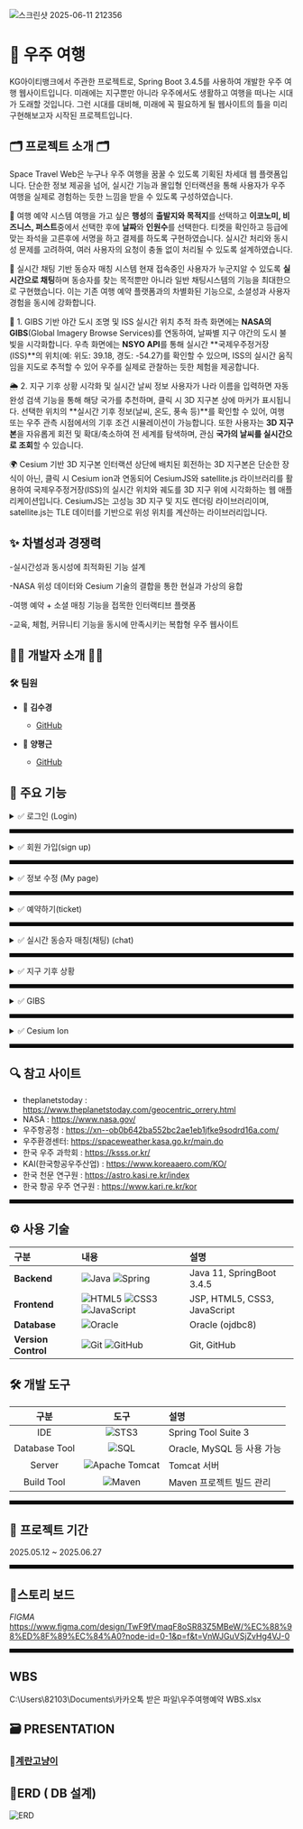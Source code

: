 ![스크린샷 2025-06-11 212356](https://github.com/user-attachments/assets/04a6c310-ec3f-4f35-bfc7-05bcf2e0a14c)

# 🚀 우주 여행
KG아이티뱅크에서 주관한 프로젝트로, Spring Boot 3.4.5를 사용하여 개발한 우주 여행 웹사이트입니다.
미래에는 지구뿐만 아니라 우주에서도 생활하고 여행을 떠나는 시대가 도래할 것입니다.
그런 시대를 대비해, 미래에 꼭 필요하게 될 웹사이트의 틀을 미리 구현해보고자 시작된 프로젝트입니다.

## 🗂️ 프로젝트 소개 🗂️
Space Travel Web은 누구나 우주 여행을 꿈꿀 수 있도록 기획된 차세대 웹 플랫폼입니다.
단순한 정보 제공을 넘어, 실시간 기능과 몰입형 인터랙션을 통해 사용자가 우주 여행을 실제로 경험하는 듯한 느낌을 받을 수 있도록 구성하였습니다.

🌌 여행 예약 시스템
여행을 가고 싶은 **행성**의 **출발지와 목적지**를 선택하고 **이코노미, 비즈니스, 퍼스트**중에서 선택한 후에 **날짜**와 **인원수**를 선택한다. 티켓을 확인하고 등급에 맞는 좌석을 고른후에 서명을 하고 결제를 하도록 구현하였습니다.
실시간 처리와 동시성 문제를 고려하여, 여러 사용자의 요청이 충돌 없이 처리될 수 있도록 설계하였습니다.

💬 실시간 채팅 기반 동승자 매칭 시스템
현재 접속중인 사용자가 누군지알 수 있도록 **실시간으로 채팅**하며 동승자를 찾는 목적뿐만 아니라 일반 채팅시스템의 기능을 최대한으로 구현했습니다.
이는 기존 여행 예약 플랫폼과의 차별화된 기능으로, 소셜성과 사용자 경험을 동시에 강화합니다.

🌃 1. GIBS 기반 야간 도시 조명 및 ISS 실시간 위치 추적
좌측 화면에는 **NASA의 GIBS**(Global Imagery Browse Services)를 연동하여, 날짜별 지구 야간의 도시 불빛을 시각화합니다.
우측 화면에는 **NSYO API**를 통해 실시간 **국제우주정거장(ISS)**의 위치(예: 위도: 39.18, 경도: -54.27)를 확인할 수 있으며,
ISS의 실시간 움직임을 지도로 추적할 수 있어 우주를 실제로 관찰하는 듯한 체험을 제공합니다.

🌦️ 2. 지구 기후 상황 시각화 및 실시간 날씨 정보
사용자가 나라 이름을 입력하면 자동완성 검색 기능을 통해 해당 국가를 추천하며, 클릭 시 3D 지구본 상에 마커가 표시됩니다.
선택한 위치의 **실시간 기후 정보(날씨, 온도, 풍속 등)**를 확인할 수 있어,
여행 또는 우주 관측 시점에서의 기후 조건 시뮬레이션이 가능합니다.
또한 사용자는 **3D 지구본**을 자유롭게 회전 및 확대/축소하여 전 세계를 탐색하며, 관심 **국가의 날씨를 실시간으로 조회**할 수 있습니다.

🌍 Cesium 기반 3D 지구본 인터랙션
상단에 배치된 회전하는 3D 지구본은 단순한 장식이 아닌, 클릭 시 Cesium ion과 연동되어 CesiumJS와 satellite.js 라이브러리를 활용하여 국제우주정거장(ISS)의 실시간 위치와 궤도를 3D 지구 위에 시각화하는 웹 애플리케이션입니다.
CesiumJS는 고성능 3D 지구 및 지도 렌더링 라이브러리이며, satellite.js는 TLE 데이터를 기반으로 위성 위치를 계산하는 라이브러리입니다.

## ✨ 차별성과 경쟁력

-실시간성과 동시성에 최적화된 기능 설계

-NASA 위성 데이터와 Cesium 기술의 결합을 통한 현실과 가상의 융합

-여행 예약 + 소셜 매칭 기능을 접목한 인터랙티브 플랫폼

-교육, 체험, 커뮤니티 기능을 동시에 만족시키는 복합형 우주 웹사이트

## 👩‍💻 개발자 소개 👨‍💻

### 🛠️ 팀원
- 💎 **김수경**
  - [GitHub](https://github.com/Kim-suk)
  
- 🧩 **양평근**
  - [GitHub](https://github.com/ypk0680)

## 🔎 주요 기능

<details>
<summary>✅ 로그인 (Login)</summary>
  
+ 아이디 저장
---
![id_save](https://github.com/user-attachments/assets/be34a541-e7ea-40bb-a40d-964cf39a6288)

   아이디를 입력 후 나갔다 들어와도 저장이 되어있어서 다시 입력하지 않아도 된다.
+ 비밀번호 암호화로 db에 저장
  ![image](https://github.com/user-attachments/assets/d1344818-abd4-4175-acfb-ba31e5d93d6f)

+ 아이디 찾기(javamail, google stomp사용)
  ![image](https://github.com/user-attachments/assets/d0a81648-9c14-4eb9-a829-2ad49afe6cc3)

![email](https://github.com/user-attachments/assets/5fd025e3-3cda-4609-809d-fe055e7391c5)
![image](https://github.com/user-attachments/assets/f4f876b8-c92f-4e8a-97e0-1e2e267c2377)
![image](https://github.com/user-attachments/assets/16be4846-c74b-47c4-8b0a-408dd36b6e96)

+ 정보 일치 불일치 판별 -> 보안코드 입력

아이디 또는 비밀번호를 5회이상 틀릴시 보안코드입력창으로 자동 전환

![image](https://github.com/user-attachments/assets/c3615e76-8ce9-416f-bc24-6fb980a6818f)

![image](https://github.com/user-attachments/assets/90ec5174-3a73-4f49-95de-442f215130de)

![스크린샷 2025-06-13 195827](https://github.com/user-attachments/assets/7766917c-6f5e-457b-a404-7ad7d975c460)


보안코드 올바르게 입력시 다시 로그인 화면으로 자동 전환

![image](https://github.com/user-attachments/assets/aa2c42a2-4e7b-47c6-a403-4646c1d43238)

+ 비밀번호 찾기(javamail,Google STOMP)
아이디와 이메일을 입력하면 해당하는 이메일로 임시비밀번호를 발급해 줍니다.

![findpassword-ezgif com-video-to-gif-converter](https://github.com/user-attachments/assets/19f5f0b7-c332-4dc6-8968-f128d174b41d)

해당하는 메일로 전송된 '임시비밀번호'를 복사해서, '임시비밀번호입력'란에 입력한 후 '임시 비밀번호 확인' 버튼 클릭!

     -> '임시비밀번호'가 맞다면 '비밀번호변경' 페이지로 이동!!

![temppassword-ezgif com-video-to-gif-converter](https://github.com/user-attachments/assets/ee951712-cf75-4332-8282-363983b9c968)

'새 비밀번호' 와 '새 비밀번호 확인' 입력한 후에 '비밀번호 변경' 버튼을 누르면 비밀번호 변경 완료!

<img width="800" alt="image" src="https://github.com/user-attachments/assets/60baba44-b90f-4447-be27-89951d0cbe83" />
<img width="800" alt="image" src="https://github.com/user-attachments/assets/d1b5f5bd-c149-4a7c-8e34-1548b1cec5c7" />

</details>

<hr style="border: 3px solid #000;">

<details>
<summary>✅ 회원 가입(sign up)</summary>
 아이디 중복 검사
+ 비밀번호 유효성 검사
+  recaptcha  API, firebase 사용 -> 봇인증, 인증번호 전송
+  주소 API 

1️⃣ : 아이디 입력후 아이디 중복여부를 확인하기 위해서 '아이디 중복확인' 클릭!! 

-> 해당하는 아이디가 존재하면, "이미 사용중인 아이디입니다." 알림

-> 해당하는 아이디가 존재하지 않으면, "사용 가능한 아이디입니다." 알림

2️⃣ : 비밀번호는 정규식에 의해서, 비밀번호 보안을 한층더 강화

3️⃣ : 이메일을 입력후 "이메일 중복 확인" 버튼을 눌러 해당하는 이메일이 존재하는지 안하는지 존재 여부를 알려줌.

4️⃣ : 이름, 생년월일, 성별 을 입력 및 선택 

5️⃣ : recaptcha API를 활용하여, 사람인지 봇인지 구별하기 위해 사용

6️⃣ : 휴대전화번를 입력후 "인증번호 전송"을 클릭, 전송받은 인증번호를 입력 후 "인증번호 확인" 버튼 클릭

7️⃣ : "주소찾기"버튼을 클릭하면 주소API를 이용한 우변펀호 와 도로명 주소, 지번을 한번에 입력 받을 수 있음. 

8️⃣ : 마지막으로 '이용약관' 체크박스를 누른 후, '회원가입'버튼을 누르면 정상적으로 "회원가입 완료"!!

<img width="800" alt="image" src="https://github.com/user-attachments/assets/f52281f5-2c8c-4e23-a4d5-c985e7c2133e" />

</details>

<hr style="border: 3px solid #000;">
<details>
<summary>✅ 정보 수정 (My page)</summary>

![image](https://github.com/user-attachments/assets/b35d478e-dd1d-4f3e-8105-25e2e8753e6a)
+ 프로필 이미지 변경/개인정보 수정 
: 로그인 ID, 회원명을 제외한 이메일, 전화번호, 주소만 정보수정 가능
  
![image](https://github.com/user-attachments/assets/c8480845-ccc4-4efe-9839-88712323cf2b)

![pro](https://github.com/user-attachments/assets/d9265bb0-559d-4f51-a85f-8e41cce64874)

+ 비밀번호 변경  
: 기존 비밀번호 입력 후 새 비밀번호 입력
: !! 여기서 다른점은 비밀번호 찾기 페이지와 동일한 페이지지만 **마이페이지에서 접속하였을 경우 현재 비밀번호를 입력하는 창이 나온다.**

![image](https://github.com/user-attachments/assets/a23c78b0-a04b-4d2a-931b-0f1d3f17bb6d)

![image](https://github.com/user-attachments/assets/24696e53-40ee-42ab-932c-58cd50a94230)

+ 회원 탈퇴  
: 마이페이지와 회원정보수정에서 탈퇴하기 가능
![image](https://github.com/user-attachments/assets/cf2d502a-35c7-46ad-b2de-f968881bb65a)

![image](https://github.com/user-attachments/assets/a5b9cf6b-4d23-473d-9fb6-f4a36c4cc9fc)

![image](https://github.com/user-attachments/assets/412a3612-1155-4ca5-af58-74f226570139)

![image](https://github.com/user-attachments/assets/0ca07265-9d8b-4575-b81a-8809dd50e428)

: 탈퇴가 완료된후에는 자동으로 메인페이지로 전환

+ 채팅 관리
: 나의 실시간 채팅방으로 연결
![image](https://github.com/user-attachments/assets/55df59b4-2ae2-4c7b-9106-25bbcf4ff847)

</details>

<hr style="border: 3px solid #000;">

<details>
<summary>✅ 예약하기(ticket) </summary>
+ 안내사항
+ 일정 선택
: 
+ 


</details>

<hr style="border: 3px solid #000;">

<details>
<summary>✅ 실시간 동승자 매칭(채팅) (chat)</summary>
  
+ 실시간 채팅 가능, 메세지 전송(프로필, 메세지 내용, 보낸시간), 채팅방 목록 렌더링(DB 저장)

![스크린샷 2025-06-21 010315](https://github.com/user-attachments/assets/9bd880ce-45ea-42be-804f-6df13be1c5a5)

+ 파일 업로드(미리보기, 사진 누르면 크게 보기 가능)
  
![스크린샷 2025-06-21 013650](https://github.com/user-attachments/assets/6325f444-0054-47b6-98f7-8a05fe446e50)

![스크린샷 2025-06-21 013723](https://github.com/user-attachments/assets/1c02ae82-03eb-4f87-baf0-a606d92cb0e9)

+ 채팅 내역 상세 기능( 메세지 우 클릭시 전체보기, 복사, 답장, 공지,공유,나에게,삭제)
  
![스크린샷 2025-06-20 232228](https://github.com/user-attachments/assets/67fa62b4-5121-42c5-aa3e-4181ccca6d9e)

+ 나에게 기능 - 나와의 채팅과 연결(새로운 채팅방이 열림 , 서버연결, DB저장), 나와의 채팅방 안에서도 채팅내용 저장가능(메모장같은 역할)
  
![스크린샷 2025-06-21 004504](https://github.com/user-attachments/assets/5dc9935b-22d2-4be9-84eb-95afecb30447)

![스크린샷 2025-06-21 005658](https://github.com/user-attachments/assets/f83f097a-207a-43fa-97cb-bb069ce313d0)

![mechat](https://github.com/user-attachments/assets/bfe6aca6-106b-4918-80e1-37282245ad4f)

+ 전체 보기
: 메세지가 100자 이상일시에 더보기 버튼으로 모달 띄워줌

![스크린샷 2025-06-21 001337](https://github.com/user-attachments/assets/b7033664-b1e7-444a-9006-8244e5700698)

+ 공지 사항
: 중요 내용 또는 긴급한 내용을 사라지지않게 상단 또는 잘보이는 곳에 위치하도록 공지하는 기능 ( 채팅방 목록쪽에 배치하였다.)

![스크린샷 2025-06-21 011053](https://github.com/user-attachments/assets/08fb8ddb-94d2-4dec-86e2-970656644090)

![스크린샷 2025-06-21 011212](https://github.com/user-attachments/assets/6b44630c-6b91-4cf1-9322-20dff63b620e)

+ 공유 하기
: 원하는 상대방에게 공유하기 기능

![스크린샷 2025-06-21 003543](https://github.com/user-attachments/assets/2a83e98a-3b2e-4b21-8323-6b7569a8ca3e)

![스크린샷 2025-06-21 003643](https://github.com/user-attachments/assets/2ef5d948-210b-4548-8406-0cea34f8eaa3)

![스크린샷 2025-06-21 003732](https://github.com/user-attachments/assets/d1f4d98e-97a7-4934-abe8-93cd1dca9028)

+ 답장
; 메세지가 길어지거나 양이 많아질때 상대방의 이해력을 돕기위한 답장기능, 또는 그룹채팅에서도 쓰기 유용한 기능

![스크린샷 2025-06-21 002427](https://github.com/user-attachments/assets/9f4cb8d7-b660-480b-88cc-40d8ef1a5589)

+ 메세지 삭제
  
![스크린샷 2025-06-21 010107](https://github.com/user-attachments/assets/bcee7d54-eb3f-4cac-82bb-c4ba1de42b3b)


+ 채팅방 나가기(상대방에게 나갓다는 알림과, 상대방은 채팅 내역이 남아잇고, 나간사람은 채팅방이 사라짐과 동시에 기록도 모두 사라짐)

![스크린샷 2025-06-21 015717](https://github.com/user-attachments/assets/2b486feb-8c5a-49fc-a426-499c043b386a)

![스크린샷 2025-06-21 020040](https://github.com/user-attachments/assets/18863bf0-6824-4816-84d1-f11e17854230)

+ 이모지 전송

![스크린샷 2025-06-21 014139](https://github.com/user-attachments/assets/c1611828-71f9-4ec1-95a4-f2b42b70131d)

![스크린샷 2025-06-21 014455](https://github.com/user-attachments/assets/ab426afc-1e69-4e86-96fb-bc3867cdbdfc)

![스크린샷 2025-06-21 014204](https://github.com/user-attachments/assets/f246fab7-2e90-4637-a814-352c21408c6e)

+ GIF 파일 전송

![스크린샷 2025-06-20 230158](https://github.com/user-attachments/assets/6e60428b-5559-4f21-aa76-9a0ac242ff62)

+ 프로필 이미지 변경 , 저장 (프로필이미지 우클릭시)

![스크린샷 2025-06-21 012020](https://github.com/user-attachments/assets/780e22ea-a592-4b6c-baba-0381c5641146)

+ 실시간 현재 접속자 렌더링(페이지를 기준으로 채팅페이지를 나가면 접속자 목록에서 사라짐)

![스크린샷 2025-06-19 174134](https://github.com/user-attachments/assets/13a54afa-a720-4aa1-987a-978a13cff8e5)

</details>

<hr style="border: 3px solid #000;">

<details>
<summary>✅ 지구 기후 상황</summary>

+ 원하는 나라를 3D지구본에서 선택하면 해당하는 나라의 날씨를 실시간으로가져옴( weather API)
자동 완성 검색 기능(날씨가 궁금한 나라의 이름을 자동완성 기능으로 찾으면 3D지구본이 자동으로 해당하는 나라의 국기로 마커를 찍어주고 그 나라도 실시간으로 날씨를 보여줌)

![image](https://github.com/user-attachments/assets/6c32a2a2-2fe5-47af-a316-a66ad6ebe6f8)



</details>
<hr style="border: 3px solid #000;">

<details>
<summary>✅ GIBS </summary>

+ NASA API, N2YO API 사용
+ 왼쪽 화면 : NASA GIBS 로 야간 도시 불빛을 날짜 별로 볼 수 있음
+ 오른쪽 화면 : ISS (우주 정거장) 실시간으로 우주 정거장의 위치를 보여줌
![image](https://github.com/user-attachments/assets/e88bd039-3a1d-4df4-9267-5b865770deb3)

![gibs](https://github.com/user-attachments/assets/ef2f1d1f-0b23-4c77-9834-4848ecbdea09)

</details>
<hr style="border: 3px solid #000;">

<details>
<summary>✅ Cesium Ion </summary>
+ Ceseium API 사용 -> 위성 실시간 위치 갱신


</details>
<hr style="border: 3px solid #000;">

## 🔍 참고 사이트 
- theplanetstoday : https://www.theplanetstoday.com/geocentric_orrery.html
- NASA : https://www.nasa.gov/
- 우주항공청 : https://xn--ob0b642ba552bc2ae1eb1jfke9sodrd16a.com/
- 우주환경센터: https://spaceweather.kasa.go.kr/main.do
- 한국 우주 과학회 : https://ksss.or.kr/
- KAI(한국항공우주산업) : https://www.koreaaero.com/KO/
- 한국 천문 연구원 : https://astro.kasi.re.kr/index
- 한국 항공 우주 연구원 : https://www.kari.re.kr/kor

<hr style="border: 3px solid #000;">

## ⚙ 사용 기술

| 구분 | 내용 | 설명 |
|:---|:---|:---|
| **Backend** | ![Java](https://img.shields.io/badge/java-%23ED8B00.svg?style=for-the-badge&logo=openjdk&logoColor=white) ![Spring](https://img.shields.io/badge/spring-%236DB33F.svg?style=for-the-badge&logo=spring&logoColor=white)  | Java 11, SpringBoot 3.4.5 |
| **Frontend** | ![HTML5](https://img.shields.io/badge/html5-%23E34F26.svg?style=for-the-badge&logo=html5&logoColor=white) ![CSS3](https://img.shields.io/badge/css3-%231572B6.svg?style=for-the-badge&logo=css3&logoColor=white) ![JavaScript](https://img.shields.io/badge/javascript-%23323330.svg?style=for-the-badge&logo=javascript&logoColor=%23F7DF1E) | JSP, HTML5, CSS3, JavaScript |
| **Database** | ![Oracle](https://img.shields.io/badge/Oracle-F80000?style=for-the-badge&logo=oracle&logoColor=white) | Oracle (ojdbc8) |
| **Version Control** | ![Git](https://img.shields.io/badge/git-%23F05033.svg?style=for-the-badge&logo=git&logoColor=white) ![GitHub](https://img.shields.io/badge/github-%23121011.svg?style=for-the-badge&logo=github&logoColor=white) | Git, GitHub |


## 🛠️ 개발 도구

| 구분 | 도구 | 설명 |
|:----:|:----:|:----|
| IDE | ![STS3](https://img.shields.io/badge/STS3-F7DF1E?style=for-the-badge&logo=Spring&logoColor=black) | Spring Tool Suite 3 |
| Database Tool | ![SQL](https://img.shields.io/badge/SQL-4479A1?style=for-the-badge&logo=MySQL&logoColor=black) | Oracle, MySQL 등 사용 가능 |
| Server | ![Apache Tomcat](https://img.shields.io/badge/Apache_Tomcat-F8DC75?style=for-the-badge&logo=ApacheTomcat&logoColor=black) | Tomcat 서버 |
| Build Tool | ![Maven](https://img.shields.io/badge/Apache_Maven-C71A36?style=for-the-badge&logo=ApacheMaven&logoColor=white) | Maven 프로젝트 빌드 관리 |

<hr style="border: 3px solid #000;">

## 📅 프로젝트 기간
2025.05.12 ~ 2025.06.27

<hr style="border: 3px solid #000;">

## 🧭스토리 보드
*FIGMA*
https://www.figma.com/design/TwF9fVmaqF8oSR83Z5MBeW/%EC%88%98%ED%8F%89%EC%84%A0?node-id=0-1&p=f&t=VnWJGuVSjZvHg4VJ-0

<hr style="border: 3px solid #000;">

## WBS 
C:\Users\82103\Documents\카카오톡 받은 파일\우주여행예약 WBS.xlsx

## 🗃 PRESENTATION
### 📎[계란고냥이](https://docs.google.com/presentation/d/1CY25JnAKzPIY2Xtao2h9KX9L9YvBFZdpKj--OTn5MUw/edit?slide=id.p1#slide=id.p1)

## 🧶ERD ( DB 설계)
![ERD](https://github.com/user-attachments/assets/b6b1a397-8bfd-49bb-a878-e45952142601)

